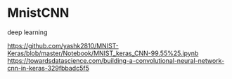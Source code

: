 # MnistCNN
deep learning

https://github.com/yashk2810/MNIST-Keras/blob/master/Notebook/MNIST_keras_CNN-99.55%25.ipynb
https://towardsdatascience.com/building-a-convolutional-neural-network-cnn-in-keras-329fbbadc5f5